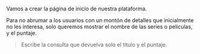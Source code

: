 Vamos a crear la página de inicio de nuestra plataforma. 

Para no abrumar a los usuarios con un montón de detalles que inicialmente no les interesa, solo queremos mostrar el nombre de las series o películas, y el puntaje. 
> Escribe la consulta que devuelva solo el título y el puntaje.  

<div
  class='mu-erd'
  data-entities='{
    "series_peliculas": {
      "id_contenido": {
        "type": "Integer",
        "pk": true
      },
      "titulo": {
        "type": "Text"
      },
      "descripcion": {
        "type": "Text"
      },
      "creador": {
        "type": "Text"
      },
      "personajes": {
        "type": "Text"
      },
      "temporadas": {
        "type": "Integer"
      },
      "estreno": {
        "type": "Integer"
      },
      "puntaje": {
        "type": "Real"
      }
    }
  }'>
</div>